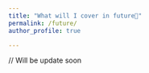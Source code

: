 ```yaml
---
title: "What will I cover in future🔮"
permalink: /future/
author_profile: true

---
```


// Will be update soon
